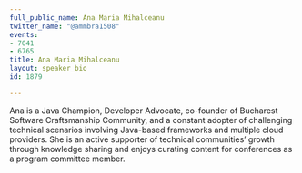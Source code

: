 ```yaml
---
full_public_name: Ana Maria Mihalceanu
twitter_name: "@ammbra1508"
events:
- 7041
- 6765
title: Ana Maria Mihalceanu
layout: speaker_bio
id: 1879

---
```

Ana is a Java Champion, Developer Advocate, co-founder of Bucharest Software Craftsmanship Community, and a constant adopter of challenging technical scenarios involving Java-based frameworks and multiple cloud providers. She is an active supporter of technical communities’ growth through knowledge sharing and enjoys curating content for conferences as a program committee member. 